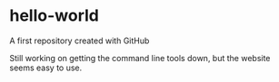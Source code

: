 # hello-world
A first repository created with GitHub

Still working on getting the command line tools down, but the website seems easy to use.
